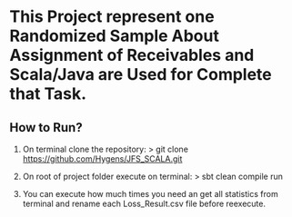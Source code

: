 # This Project represent one Randomized Sample About Assignment of Receivables and Scala/Java are Used for Complete that Task.

## How to Run?

1) On terminal clone the repository:
\> git clone https://github.com/Hygens/JFS_SCALA.git

2) On root of project folder execute on terminal:
\> sbt clean compile run

3) You can execute how much times you need an get all statistics from terminal
and rename each Loss_Result.csv file before reexecute. 
